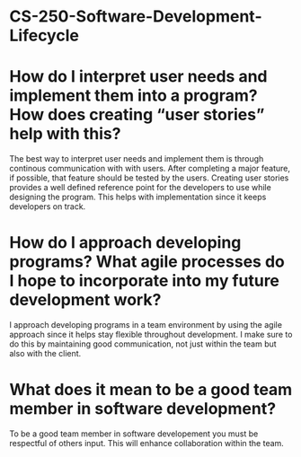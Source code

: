 # CS-250-Software-Development-Lifecycle

# How do I interpret user needs and implement them into a program? How does creating “user stories” help with this?
The best way to interpret user needs and implement them is through continous communication with with users. After completing a major feature, if possible, that feature should be tested by the users. Creating user stories provides a well defined reference point for the developers to use while designing the program. This helps with implementation since it keeps developers on track.

# How do I approach developing programs? What agile processes do I hope to incorporate into my future development work?
I approach developing programs in a team environment by using the agile approach since it helps stay flexible throughout development. I make sure to do this by maintaining good communication, not just within the team but also with the client.

# What does it mean to be a good team member in software development?
To be a good team member in software developement you must be respectful of others input. This will enhance collaboration within the team.
